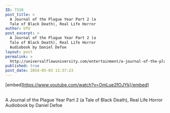 ```yaml
---
ID: 7310
post_title: >
  A Journal of the Plague Year Part 2 (a
  Tale of Black Death), Real Life Horror
author: UfU
post_excerpt: >
  A Journal of the Plague Year Part 2 (a
  Tale of Black Death), Real Life Horror
  Audiobook by Daniel Defoe
layout: post
permalink: >
  http://universalflowuniversity.com/entertainment/a-journal-of-the-plague-year-part-2-a-tale-of-black-death-real-life-horror/
published: true
post_date: 2014-05-03 11:37:23
---
```

[embed]https://www.youtube.com/watch?v=OmLue2fOJYk[/embed]</br></br>
<p>A Journal of the Plague Year Part 2 (a Tale of Black Death), Real Life Horror Audiobook by Daniel Defoe</p>